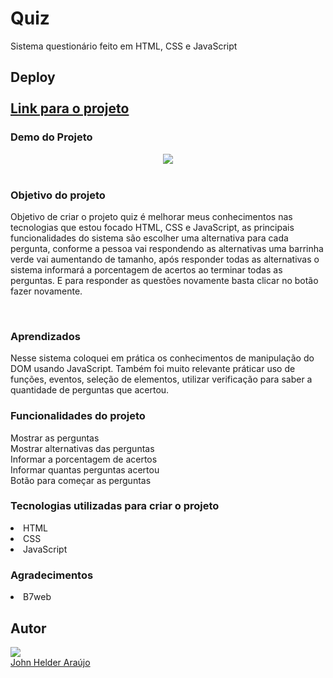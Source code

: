 <h1>Quiz</h1> 
Sistema questionário feito em HTML, CSS e JavaScript
<h2>Deploy</he><br><br>
<a target="_blank" href="https://landing-page-quiz.netlify.app/" align="center" rel="nofollow">Link para o projeto</a><br>
<h3>Demo do Projeto</h3>

<div align="center">
<img src="https://user-images.githubusercontent.com/11904100/208302864-cdd0cf67-a228-4ca0-b168-831a440b5ba9.png" max-width="100%">
</div><br>
 
 <h3>Objetivo do projeto</h3>
 
 <p>Objetivo de criar o projeto quiz é melhorar meus conhecimentos nas tecnologias que estou 
focado HTML, CSS e JavaScript, as principais funcionalidades do sistema são escolher uma alternativa para cada pergunta, conforme a pessoa vai respondendo as alternativas uma barrinha verde vai aumentando de tamanho, após responder todas as alternativas o sistema informará a porcentagem de acertos ao terminar todas as perguntas. E para responder as questões novamente basta clicar no botão fazer novamente.</p><br>

<h3>Aprendizados</h3>

<p>Nesse sistema coloquei em prática os conhecimentos de manipulação do DOM usando JavaScript.
Também foi muito relevante práticar uso de funções, eventos, seleção de elementos, utilizar verificação para saber a quantidade de perguntas que acertou.</p>

<h3>Funcionalidades do projeto</h3>
Mostrar as perguntas<br>
Mostrar alternativas das perguntas<br>
Informar a porcentagem de acertos<br>
Informar quantas perguntas acertou<br>
Botão para começar as perguntas<br>

<h3>Tecnologias utilizadas para criar o projeto</h3>
<li>HTML</li> 
<li>CSS</li>
<li>JavaScript</li>

<h3>Agradecimentos</h3>
<li>B7web</li>

<h2>Autor</h2>
<div>
<img src="https://user-images.githubusercontent.com/11904100/196067107-c10a69e8-4096-4207-9bae-62d65dbb6b50.jpg" max-width="100%">
</div>
 <a href="https://github.com/Johnhelder" target="_blank">John Helder Araújo</a>

